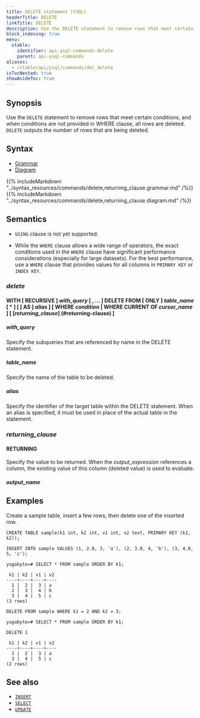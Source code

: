 ```yaml
---
title: DELETE statement [YSQL]
headerTitle: DELETE
linkTitle: DELETE
description: Use the DELETE statement to remove rows that meet certain conditions, and when conditions are not provided in WHERE clause, all rows are deleted.
block_indexing: true
menu:
  stable:
    identifier: api-ysql-commands-delete
    parent: api-ysql-commands
aliases:
  - /stable/api/ysql/commands/dml_delete
isTocNested: true
showAsideToc: true
---
```


## Synopsis

Use the `DELETE` statement to remove rows that meet certain conditions, and when conditions are not provided in WHERE clause, all rows are deleted. `DELETE` outputs the number of rows that are being deleted.

## Syntax

<ul class="nav nav-tabs nav-tabs-yb">
  <li >
    <a href="#grammar" class="nav-link active" id="grammar-tab" data-toggle="tab" role="tab" aria-controls="grammar" aria-selected="true">
      <i class="fas fa-file-alt" aria-hidden="true"></i>
      Grammar
    </a>
  </li>
  <li>
    <a href="#diagram" class="nav-link" id="diagram-tab" data-toggle="tab" role="tab" aria-controls="diagram" aria-selected="false">
      <i class="fas fa-project-diagram" aria-hidden="true"></i>
      Diagram
    </a>
  </li>
</ul>

<div class="tab-content">
  <div id="grammar" class="tab-pane fade show active" role="tabpanel" aria-labelledby="grammar-tab">
    {{% includeMarkdown "../syntax_resources/commands/delete,returning_clause.grammar.md" /%}}
  </div>
  <div id="diagram" class="tab-pane fade" role="tabpanel" aria-labelledby="diagram-tab">
    {{% includeMarkdown "../syntax_resources/commands/delete,returning_clause.diagram.md" /%}}
  </div>
</div>

## Semantics

- `USING` clause is not yet supported.

- While the `WHERE` clause allows a wide range of operators, the exact conditions used in the `WHERE` clause have significant performance considerations (especially for large datasets). For the best performance, use a `WHERE` clause that provides values for all columns in `PRIMARY KEY` or `INDEX KEY`.

### *delete* 

#### WITH [ RECURSIVE ] *with_query* [ , ... ] DELETE FROM [ ONLY ] *table_name* [ * ] [ [ AS ] *alias* ] [ WHERE *condition* | WHERE CURRENT OF *cursor_name* ] [ [*returning_clause*] (#returning-clause) ]

##### *with_query*

Specify the subqueries that are referenced by name in the DELETE statement.

##### *table_name*

Specify the name of the table to be deleted.

##### *alias*

Specify the identifier of the target table within the DELETE statement. When an alias is specified, it must be used in place of the actual table in the statement.

### *returning_clause*

#### RETURNING

Specify the value to be returned. When the _output_expression_ references a column, the existing value of this column (deleted value) is used to evaluate.

#### *output_name*

## Examples

Create a sample table, insert a few rows, then delete one of the inserted row.

```plpgsql
CREATE TABLE sample(k1 int, k2 int, v1 int, v2 text, PRIMARY KEY (k1, k2));
```

```plpgsql
INSERT INTO sample VALUES (1, 2.0, 3, 'a'), (2, 3.0, 4, 'b'), (3, 4.0, 5, 'c');
```

```plpgsql
yugabyte=# SELECT * FROM sample ORDER BY k1;
```

```
 k1 | k2 | v1 | v2
----+----+----+----
  1 |  2 |  3 | a
  2 |  3 |  4 | b
  3 |  4 |  5 | c
(3 rows)
```

```plpgsql
DELETE FROM sample WHERE k1 = 2 AND k2 = 3;
```

```plpgsql
yugabyte=# SELECT * FROM sample ORDER BY k1;
```

```
DELETE 1
```

```
 k1 | k2 | v1 | v2
----+----+----+----
  1 |  2 |  3 | a
  3 |  4 |  5 | c
(2 rows)
```

## See also

- [`INSERT`](../dml_insert)
- [`SELECT`](../dml_select)
- [`UPDATE`](../dml_update)
